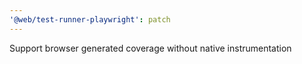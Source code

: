 ```yaml
---
'@web/test-runner-playwright': patch
---
```


Support browser generated coverage without native instrumentation
